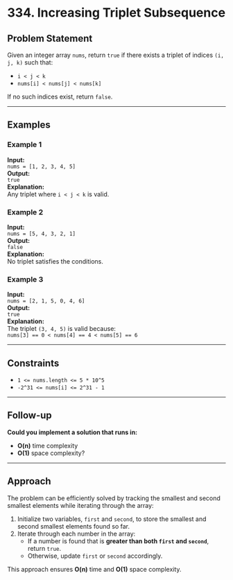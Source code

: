 # 334. Increasing Triplet Subsequence

## Problem Statement
Given an integer array `nums`, return `true` if there exists a triplet of indices `(i, j, k)` such that:
- `i < j < k`
- `nums[i] < nums[j] < nums[k]`

If no such indices exist, return `false`.

---

## Examples

### Example 1
**Input:**  
`nums = [1, 2, 3, 4, 5]`  
**Output:**  
`true`  
**Explanation:**  
Any triplet where `i < j < k` is valid.

### Example 2
**Input:**  
`nums = [5, 4, 3, 2, 1]`  
**Output:**  
`false`  
**Explanation:**  
No triplet satisfies the conditions.

### Example 3
**Input:**  
`nums = [2, 1, 5, 0, 4, 6]`  
**Output:**  
`true`  
**Explanation:**  
The triplet `(3, 4, 5)` is valid because:  
`nums[3] == 0 < nums[4] == 4 < nums[5] == 6`

---

## Constraints
- `1 <= nums.length <= 5 * 10^5`
- `-2^31 <= nums[i] <= 2^31 - 1`

---

## Follow-up
**Could you implement a solution that runs in:**
- **O(n)** time complexity
- **O(1)** space complexity?

---

## Approach
The problem can be efficiently solved by tracking the smallest and second smallest elements while iterating through the array:
1. Initialize two variables, `first` and `second`, to store the smallest and second smallest elements found so far.
2. Iterate through each number in the array:
    - If a number is found that is **greater than both `first` and `second`**, return `true`.
    - Otherwise, update `first` or `second` accordingly.

This approach ensures **O(n)** time and **O(1)** space complexity.